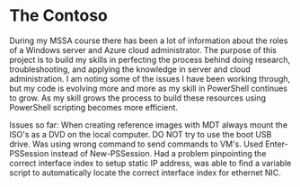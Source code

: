 # The Contoso
During my MSSA course there has been a lot of information about the roles of a Windows server and Azure cloud administrator.  The purpose of this project is to build my skills in perfecting the process behind doing research, troubleshooting, and applying the knowledge in server and cloud administration.  I am noting some of the issues I have been working through, but my code is evolving more and more as my skill in PowerShell continues to grow.  As my skill grows the process to build these resources using PowerShell scripting becomes more efficient.

Issues so far:
When creating reference images with MDT always mount the ISO's as a DVD on the local computer.  DO NOT try to use the boot USB drive.
Was using wrong command to send commands to VM's.  Used Enter-PSSession instead of New-PSSession.
Had a problem pinpointing the correct interface index to setup static IP address, was able to find a variable script to automatically locate the correct interface index for ethernet NIC.



